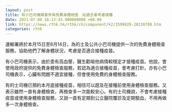 ```yaml
---
layout: post
title: 有小巴司機稱會參與免費身體檢查　如適合會考慮接種
date: 2021-07-08 16:13:43.000000000 +08:00
link: https://news.rthk.hk/rthk/ch/component/k2/1599829-20210708.htm
categories: rthk
---
```


運輸署將於本月15日至8月14日，為的士及公共小巴司機提供一次的免費身體檢查服務，協助他們了解身體狀況，考慮是否適合接種疫苗。

有小巴司機表示，由於患有高血壓，醫生勸喻他病情較穩定才接種疫苗。他說，會使用政府提供的免費身體檢查服務，若認為適合接種疫苗，會考慮打針。亦有小巴司機表示，心臟有問題不適宜接種，但會使用免費的身體檢查服務。

有的士司機已預約本月底接種疫苗，相信可以趕及在接種前使用身體檢查服務。又表示雖然一直有身體檢查，再檢查多一次能較安心。有的士司機說，不會考慮接種疫苗或使用身體檢查服務，又說一直有定期到公立醫院覆診及定期驗血，不用再做多一次身體檢查。
